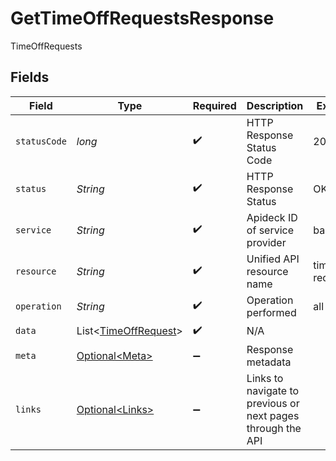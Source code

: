 # GetTimeOffRequestsResponse

TimeOffRequests


## Fields

| Field                                                              | Type                                                               | Required                                                           | Description                                                        | Example                                                            |
| ------------------------------------------------------------------ | ------------------------------------------------------------------ | ------------------------------------------------------------------ | ------------------------------------------------------------------ | ------------------------------------------------------------------ |
| `statusCode`                                                       | *long*                                                             | :heavy_check_mark:                                                 | HTTP Response Status Code                                          | 200                                                                |
| `status`                                                           | *String*                                                           | :heavy_check_mark:                                                 | HTTP Response Status                                               | OK                                                                 |
| `service`                                                          | *String*                                                           | :heavy_check_mark:                                                 | Apideck ID of service provider                                     | bamboohr                                                           |
| `resource`                                                         | *String*                                                           | :heavy_check_mark:                                                 | Unified API resource name                                          | time-off-requests                                                  |
| `operation`                                                        | *String*                                                           | :heavy_check_mark:                                                 | Operation performed                                                | all                                                                |
| `data`                                                             | List\<[TimeOffRequest](../../models/components/TimeOffRequest.md)> | :heavy_check_mark:                                                 | N/A                                                                |                                                                    |
| `meta`                                                             | [Optional\<Meta>](../../models/components/Meta.md)                 | :heavy_minus_sign:                                                 | Response metadata                                                  |                                                                    |
| `links`                                                            | [Optional\<Links>](../../models/components/Links.md)               | :heavy_minus_sign:                                                 | Links to navigate to previous or next pages through the API        |                                                                    |
